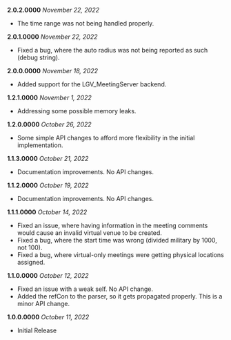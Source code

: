 **2.0.2.0000** *November 22, 2022*

- The time range was not being handled properly.

**2.0.1.0000** *November 22, 2022*

- Fixed a bug, where the auto radius was not being reported as such (debug string).

**2.0.0.0000** *November 18, 2022*

- Added support for the LGV_MeetingServer backend.

**1.2.1.0000** *November 1, 2022*

- Addressing some possible memory leaks.

**1.2.0.0000** *October 26, 2022*

- Some simple API changes to afford more flexibility in the initial implementation.

**1.1.3.0000** *October 21, 2022*

- Documentation improvements. No API changes.

**1.1.2.0000** *October 19, 2022*

- Documentation improvements. No API changes.

**1.1.1.0000** *October 14, 2022*

- Fixed an issue, where having information in the meeting comments would cause an invalid virtual venue to be created.
- Fixed a bug, where the start time was wrong (divided military by 1000, not 100).
- Fixed a bug, where virtual-only meetings were getting physical locations assigned.

**1.1.0.0000** *October 12, 2022*

- Fixed an issue with a weak self. No API change.
- Added the refCon to the parser, so it gets propagated properly. This is a minor API change.

**1.0.0.0000** *October 11, 2022*

- Initial Release
